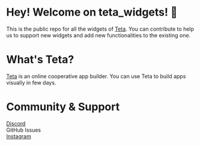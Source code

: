 # Hey! Welcome on teta_widgets! 🤗
This is the public repo for all the widgets of [Teta](https://teta.so).
You can contribute to help us to support new widgets and add new functionalities to the existing one.

# What's Teta?
[Teta](https://teta.so) is an online cooperative app builder. You can use Teta to build apps visually in few days.

# Community & Support
[Discord](http://discord.gg/z9MjHSMaSX)<br>
GitHub Issues<br>
[Instagram](http://instagram.com/teta.so)<br>